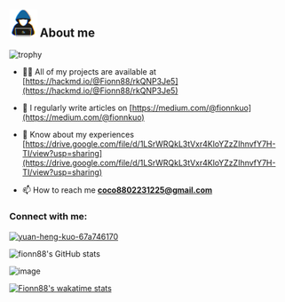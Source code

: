 ## <picture><img src = "https://github.com/0xAbdulKhalid/0xAbdulKhalid/raw/main/assets/mdImages/about_me.gif" width = 50px></picture> **About me**

<div align="left">
    <img width="150" height="150" src="https://images.credly.com/size/200x200/images/0e284c3f-5164-4b21-8660-0d84737941bc/image.png" alt="trophy" />

- 👨‍💻 All of my projects are available at [https://hackmd.io/@Fionn88/rkQNP3Je5](https://hackmd.io/@Fionn88/rkQNP3Je5)

- 📝 I regularly write articles on [https://medium.com/@fionnkuo](https://medium.com/@fionnkuo)

- 📄 Know about my experiences [https://drive.google.com/file/d/1LSrWRQkL3tVxr4KloYZzZIhnvfY7H-TI/view?usp=sharing](https://drive.google.com/file/d/1LSrWRQkL3tVxr4KloYZzZIhnvfY7H-TI/view?usp=sharing)

- 📫 How to reach me **coco8802231225@gmail.com**

<h3 align="left">Connect with me:</h3>
<p align="left">
<a href="https://www.linkedin.com/in/yuan-heng-kuo/" target="blank"><img align="center" src="https://raw.githubusercontent.com/rahuldkjain/github-profile-readme-generator/master/src/images/icons/Social/linked-in-alt.svg" alt="yuan-heng-kuo-67a746170" height="30" width="40" /></a>
</p>

![fionn88's GitHub stats](https://github-readme-stats.vercel.app/api?username=fionn88&show_icons=true&theme=highcontrast)

![image](https://wakatime.com/badge/user/806021b6-a599-46cd-be7b-594f7b23c734.svg)

[![Fionn88's wakatime stats](https://github-readme-stats.vercel.app/api/wakatime?username=Fionn88&langs_count=10&theme=onedark)](https://github.com/anuraghazra/github-readme-stats)
